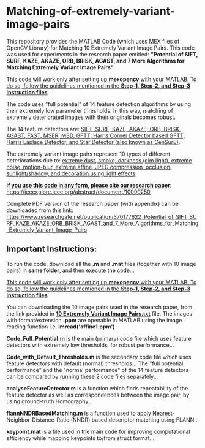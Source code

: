 # Matching-of-extremely-variant-image-pairs
This repository provides the MATLAB Code (which uses MEX files of OpenCV Library) for Matching 10 Extremely Variant Image Pairs. This code was used for experiments in the research paper entitled: **"Potential of SIFT, SURF, KAZE, AKAZE, ORB, BRISK, AGAST, and 7 More Algorithms for Matching Extremely Variant Image Pairs"**. 

<ins>This code will work only after setting up **mexopencv** with your MATLAB. To do so, follow the guidelines mentioned in the **Step-1, Step-2, and Step-3 Instruction files**</ins>.

The code uses "full potential" of 14 feature detection algorithms by using their extremely low parameter thresholds. In this way, matching of extremely deteriorated images with their originals becomes robust.

The 14 feature detectors are: <ins>SIFT, SURF, KAZE, AKAZE, ORB, BRISK, AGAST, FAST, MSER, MSD, GFTT, Harris Corner Detector based GFTT, Harris Laplace Detector, and Star Detector (also known as CenSurE)</ins>.

The extremely variant image pairs represent 10 types of different deteriorations due to: <ins>extreme dust, smoke, darkness (dim light), extreme noise, motion-blur, extreme affine, JPEG compression, occlusion, sunlight/shadow, and decoration using light effects</ins>.

<ins>**If you use this code in any form, please cite our research paper**</ins>: https://ieeexplore.ieee.org/abstract/document/10099250

Complete PDF version of the research paper (with appendix) can be downloaded from this link: https://www.researchgate.net/publication/370177622_Potential_of_SIFT_SURF_KAZE_AKAZE_ORB_BRISK_AGAST_and_7_More_Algorithms_for_Matching_Extremely_Variant_Image_Pairs


## Important Instructions:
To run the code, download all the **.m** and **.mat** files (together with 10 image pairs) in **same folder**, and then execute the code...

<ins>This code will work only after setting up **mexopencv** with your MATLAB. To do so, follow the guidelines mentioned in the **Step-1, Step-2, and Step-3 Instruction files**</ins>.

You can downloading the 10 image pairs used in the research paper, from the link provided in **<ins>10 Extremely Variant Image Pairs.txt</ins>** file. The images with format/extension **.ppm** are openable in MATLAB using the image reading function i.e. **imread('affine1.ppm')**

**Code_Full_Potential.m** is the main (primary) code file which uses feature detectors with extremely low thresholds, for robust performance...

**Code_with_Default_Thresholds.m** is the secondary code file which uses feature detectors with default (normal) thresholds...
The "full potential performance" and the "normal performance" of the 14 feature detectors can be compared by running these 2 code files separately...

**analyseFeatureDetector.m** is a function which finds repeatability of the feature detector as well as correspondences between the image pair, by using ground-truth Homography...

**flannNNDRBasedMatching.m** is a function used to apply Nearest-Neighbor-Distance-Ratio (NNDR) based descriptor matching using FLANN...

**keypoint.mat** is a file used in the main code for improving computational efficiency while mapping keypoints to/from struct format...

